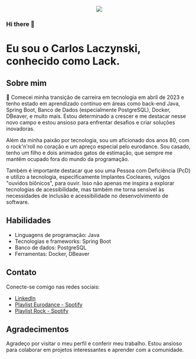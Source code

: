 <p align="center"> 
<img src = "https://user-images.githubusercontent.com/133882447/244464521-acc40a02-36f5-4c32-8b19-fd0ea4e8d4a4.png"></p>

### Hi there 👋

# Eu sou o Carlos Laczynski, conhecido como Lack.

## Sobre mim

🚀 Comecei minha transição de carreira em tecnologia em abril de 2023 e tenho estado em aprendizado contínuo em áreas como back-end Java, Spring Boot, Banco de Dados (especialmente PostgreSQL), Docker, DBeaver, e muito mais. Estou determinado a crescer e me destacar nesse novo campo e estou ansioso para enfrentar desafios e criar soluções inovadoras.

Além da minha paixão por tecnologia, sou um aficionado dos anos 80, com o rock'n'roll no coração e um apreço especial pelo eurodance. Sou casado, tenho um filho e dois animados gatos de estimação, que sempre me mantêm ocupado fora do mundo da programação.

Também é importante destacar que sou uma Pessoa com Deficiência (PcD) e utilizo a tecnologia, especificamente Implantes Cocleares, vulgos "ouvidos biônicos", para ouvir. Isso não apenas me inspira a explorar tecnologias de acessibilidade, mas também me torna sensível às necessidades de inclusão e acessibilidade no desenvolvimento de software.

## Habilidades

- Linguagens de programação: Java
- Tecnologias e frameworks: Spring Boot
- Banco de dados: PostgreSQL
- Ferramentas: Docker, DBeaver

## Contato

Conecte-se comigo nas redes sociais:

- [LinkedIn](https://www.linkedin.com/in/calj82)
- [Playlist Eurodance - Spotify](https://open.spotify.com/playlist/52YcwQIRrDUZ9atOcOqjFu)
- [Playlist Rock - Spotify](https://open.spotify.com/playlist/37i9dQZF1DXcmaoFmN75bi)

## Agradecimentos

Agradeço por visitar o meu perfil e conferir meu trabalho. Estou ansioso para colaborar em projetos interessantes e aprender com a comunidade.
